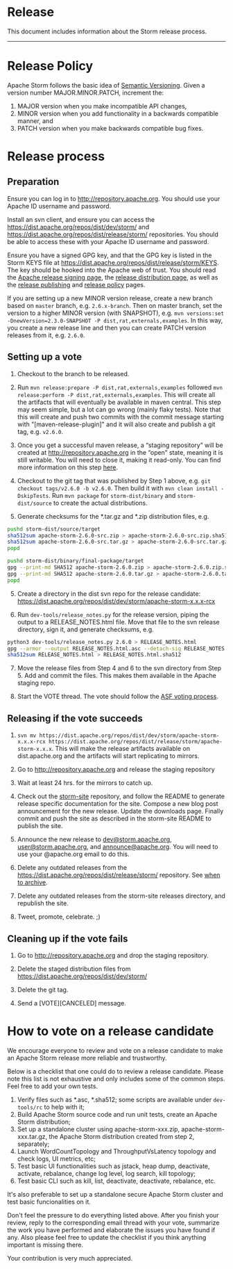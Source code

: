 # Release

This document includes information about the Storm release process.

---

# Release Policy

Apache Storm follows the basic idea of [Semantic Versioning](https://semver.org/). Given a version number MAJOR.MINOR.PATCH, increment the:
 1. MAJOR version when you make incompatible API changes,
 2. MINOR version when you add functionality in a backwards compatible manner, and
 3. PATCH version when you make backwards compatible bug fixes.
 
# Release process

## Preparation

Ensure you can log in to http://repository.apache.org. You should use your Apache ID username and password.

Install an svn client, and ensure you can access the https://dist.apache.org/repos/dist/dev/storm/ and https://dist.apache.org/repos/dist/release/storm/ repositories. You should be able to access these with your Apache ID username and password.

Ensure you have a signed GPG key, and that the GPG key is listed in the Storm KEYS file at https://dist.apache.org/repos/dist/release/storm/KEYS. The key should be hooked into the Apache web of trust. You should read the [Apache release signing page](http://www.apache.org/dev/release-signing.html), the [release distribution page](http://www.apache.org/dev/release-distribution.html#sigs-and-sums), as well as the [release publishing](http://www.apache.org/dev/release-publishing) and [release policy](http://www.apache.org/legal/release-policy.html) pages.

If you are setting up a new MINOR version release, create a new branch based on `master` branch, e.g. `2.6.x-branch`. Then on master branch, set the version to a higher MINOR version (with SNAPSHOT), e.g. `mvn versions:set -DnewVersion=2.3.0-SNAPSHOT -P dist,rat,externals,examples`.
In this way, you create a new release line and then you can create PATCH version releases from it, e.g. `2.6.0`.

## Setting up a vote

1. Checkout to the branch to be released.

2. Run `mvn release:prepare -P dist,rat,externals,examples` followed `mvn release:perform -P dist,rat,externals,examples`. 
This will create all the artifacts that will eventually be available in maven central. This step may seem simple, 
but a lot can go wrong (mainly flaky tests). Note that this will create and push two commits with the commit message 
starting with "[maven-release-plugin]" and it will also create and publish a git tag, e.g. `v2.6.0`.

3. Once you get a successful maven release, a “staging repository” will be created at http://repository.apache.org 
in the “open” state, meaning it is still writable. You will need to close it, making it read-only. You can find more 
information on this step [here](www.apache.org/dev/publishing-maven-artifacts.html).

4. Checkout to the git tag that was published by Step 1 above, e.g. `git checkout tags/v2.6.0 -b v2.6.0`. 
Then build it with `mvn clean install -DskipTests`. Run `mvn package` for `storm-dist/binary` and `storm-dist/source` 
to create the actual distributions.

5. Generate checksums for the *.tar.gz and *.zip distribution files, e.g.
```bash
pushd storm-dist/source/target
sha512sum apache-storm-2.6.0-src.zip > apache-storm-2.6.0-src.zip.sha512
sha512sum apache-storm-2.6.0-src.tar.gz > apache-storm-2.6.0-src.tar.gz.sha512
popd

pushd storm-dist/binary/final-package/target
gpg --print-md SHA512 apache-storm-2.6.0.zip > apache-storm-2.6.0.zip.sha512
gpg --print-md SHA512 apache-storm-2.6.0.tar.gz > apache-storm-2.6.0.tar.gz.sha512
popd
```

5. Create a directory in the dist svn repo for the release candidate: https://dist.apache.org/repos/dist/dev/storm/apache-storm-x.x.x-rcx

6. Run `dev-tools/release_notes.py` for the release version, piping the output to a RELEASE_NOTES.html file. Move that file to the svn release directory, sign it, and generate checksums, e.g.
```bash
python3 dev-tools/release_notes.py 2.6.0 > RELEASE_NOTES.html
gpg --armor --output RELEASE_NOTES.html.asc --detach-sig RELEASE_NOTES.html
sha512sum RELEASE_NOTES.html > RELEASE_NOTES.html.sha512
```

7. Move the release files from Step 4 and 6 to the svn directory from Step 5. Add and commit the files. 
This makes them available in the Apache staging repo.

8. Start the VOTE thread. The vote should follow the [ASF voting process](https://www.apache.org/foundation/voting.html).

## Releasing if the vote succeeds

1. `svn mv https://dist.apache.org/repos/dist/dev/storm/apache-storm-x.x.x-rcx https://dist.apache.org/repos/dist/release/storm/apache-storm-x.x.x`. This will make the release artifacts available on dist.apache.org and the artifacts will start replicating to mirrors.

2. Go to http://repository.apache.org and release the staging repository

3. Wait at least 24 hrs. for the mirrors to catch up.

4. Check out the [storm-site](https://github.com/apache/storm-site) repository, and follow the README to generate release specific documentation for 
the site. Compose a new blog post announcement for the new release. Update the downloads page. Finally commit and push 
the site as described in the storm-site README to publish the site.

5. Announce the new release to dev@storm.apache.org, user@storm.apache.org, and announce@apache.org. You will need to use your @apache.org email to do this.

6. Delete any outdated releases from the https://dist.apache.org/repos/dist/release/storm/ repository. See [when to archive](http://www.apache.org/legal/release-policy.html#when-to-archive). 

7. Delete any outdated releases from the storm-site releases directory, and republish the site.

8. Tweet, promote, celebrate. ;)

## Cleaning up if the vote fails

1. Go to http://repository.apache.org and drop the staging repository.

2. Delete the staged distribution files from https://dist.apache.org/repos/dist/dev/storm/

3. Delete the git tag.

4. Send a [VOTE][CANCELED] message.

# How to vote on a release candidate

We encourage everyone to review and vote on a release candidate to make an Apache Storm release more reliable and trustworthy.

Below is a checklist that one could do to review a release candidate. 
Please note this list is not exhaustive and only includes some of the common steps. Feel free to add your own tests.

1. Verify files such as *.asc, *.sha512; some scripts are available under `dev-tools/rc` to help with it;
2. Build Apache Storm source code and run unit tests, create an Apache Storm distribution;
3. Set up a standalone cluster using apache-storm-xxx.zip, apache-storm-xxx.tar.gz, the Apache Storm distribution created from step 2, separately;
4. Launch WordCountTopology and ThroughputVsLatency topology and check logs, UI metrics, etc;
5. Test basic UI functionalities such as jstack, heap dump, deactivate, activate, rebalance, change log level, log search, kill topology;
6. Test basic CLI such as kill, list, deactivate, deactivate, rebalance, etc.

It's also preferable to set up a standalone secure Apache Storm cluster and test basic funcionalities on it.

Don't feel the pressure to do everything listed above. After you finish your review, reply to the corresponding email thread with your vote, summarize the work you have performed and elaborate the issues
you have found if any. Also please feel free to update the checklist if you think anything important is missing there. 

Your contribution is very much appreciated.  
